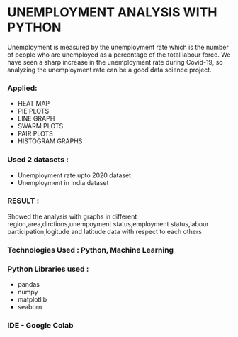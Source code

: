 # UNEMPLOYMENT ANALYSIS WITH PYTHON

Unemployment is measured by the unemployment rate which is the number of people who are unemployed as a percentage of the total labour force. We have seen a sharp increase in the unemployment rate during Covid-19, so analyzing the unemployment rate can be a good data science project.

### Applied: 

 - HEAT MAP
 - PIE PLOTS
 - LINE GRAPH 
 - SWARM PLOTS
 - PAIR PLOTS
 - HISTOGRAM GRAPHS
 
### Used 2 datasets :

- Unemployment rate upto 2020 dataset
- Unemployment in India dataset

### RESULT : 
Showed the analysis with graphs in different region,area,dirctions,unempoyment status,employment status,labour participation,logitude and latitude data with respect to each others

### Technologies Used : Python, Machine Learning

### Python Libraries used :

- pandas
- numpy
- matplotlib
- seaborn

### IDE - Google Colab

